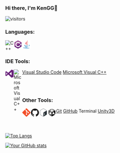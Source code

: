 ### Hi there, I'm KenGG👋
![visitors](https://visitor-badge.laobi.icu/badge?page_id=voidkenny)

### Languages:
<img align="left" alt="C++" width="27px" src="https://raw.githubusercontent.com/devicons/devicon/master/icons/cpp/cpp-original.svg" />
<img align="left" alt="C#" width="27px" src="https://raw.githubusercontent.com/devicons/devicon/master/icons/csharp/csharp-original.svg" />
<img align="left" alt="Java" width="27px" src="https://raw.githubusercontent.com/devicons/devicon/master/icons/java/java-original.svg" />

<br />
<br />

### IDE Tools:
<img align="left" alt="Visual Studio Code" width="27px" src="https://raw.githubusercontent.com/devicons/devicon/master/icons/visualstudio/visualstudio-plain.svg" /> [Visual Studio Code](https://code.visualstudio.com/)
<img align="left" alt="Microsoft Visual C++" width="27px" src="https://visualstudio.microsoft.com/wp-content/uploads/2019/10/vs-ide-icon-1.png" /> [Microsoft Visual C++](https://visualstudio.microsoft.com/vs/features/cplusplus/)

<br />
<br />

### Other Tools:
<img align="left" alt="Git" width="27px" src="https://raw.githubusercontent.com/devicons/devicon/master/icons/git/git-plain.svg" /> [Git](https://git-scm.com/)
<img align="left" alt="GitHub" width="27px" src="https://raw.githubusercontent.com/devicons/devicon/master/icons/github/github-original.svg" /> [GitHub](https://github.com/)
<img align="left" alt="Terminal" width="27px" src="https://raw.githubusercontent.com/devicons/devicon/master/icons/bash/bash-original.svg" /> Terminal
<img align="left" alt="Unity3D" width="27px" src="https://raw.githubusercontent.com/devicons/devicon/master/icons/unity/unity-original.svg" /> [Unity3D](https://unity.com/)

<br />
<br />

[![Top Langs](https://github-readme-stats.vercel.app/api/top-langs/?username=voidkenny&langs_count=8&layout=compact&theme=tokyonight)](https://github.com/anuraghazra/github-readme-stats)

[![Your GitHub stats](https://github-readme-stats.vercel.app/api?username=voidkenny&show_icons=true&theme=radical)](https://github.com/anuraghazra/github-readme-stats)
